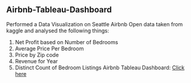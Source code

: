 ## Airbnb-Tableau-Dashboard

Performed a Data Visualization on Seattle Airbnb Open data taken from kaggle and analysed the following things:
1) Net Profit based on Number of Bedrooms
2) Average Price Per Bedroom
3) Price by Zip code
4) Revenue for Year
5) Distinct Count of Bedroom Listings
Airbnb Tableau Dashboard: [Click here](https://public.tableau.com/app/profile/preetham.m.pagad/viz/AirbnbTableauProject_16489233011640/Dashboard1)

